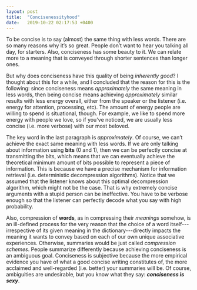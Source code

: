 ```yaml
---
layout: post
title:  "Concisenessityhood"
date:   2019-10-22 02:17:53 +0400
---
```



To be concise is to say (almost) the same thing with less words. There are so many reasons why it’s so great. People don’t want to hear you talking all day, for starters. Also, conciseness has some beauty to it. We can relate more to a meaning that is conveyed through shorter sentences than longer ones.

But why does conciseness have this quality of being *inherently good*? I thought about this for a while, and I concluded that the reason for this is the following: since conciseness means *approximately* the same meaning in less words, then being concise means achieving *approximately* similar results with less energy overall, either from the speaker or the listener (i.e. energy for attention, processing, etc). The amount of energy people are willing to spend is situational, though. For example, we like to spend more energy with people we love, so if you've noticed, we are usually less concise (i.e. more verbose) with our most beloved.

The key word in the last paragraph is *approximately*. Of course, we can’t achieve the exact same meaning with less words. If we are only talking about information using **bits** (0 and 1), then we can be perfectly concise at transmitting the bits, which means that we can eventually achieve the theoretical minimum amount of bits possible to represent a piece of information. This is because we have a precise mechanism for information retrieval (i.e. deterministic decompression algorithms). Notice that we assumed that the listener knows about this optimal decompression algorithm, which might not be the case. That is why extremely concise arguments with a stupid person can be ineffective. You have to be verbose enough so that the listener can perfectly decode what you say with high probability.

Also, compression of **words**, as in compressing their *meanings* somehow, is an ill-defined process for the very reason that the choice of a word itself---irrespective of its given meaning in the dictionary---directly impacts the meaning it wants to convey based on each of our own unique associative experiences. Otherwise, summaries would be just called *compression schemes*. People summarize differently because achieving conciseness is an ambiguous goal. Conciseness is subjective because the more empirical evidence you have of what a good concise writing constitutes of, the more acclaimed and well-regarded (i.e. better) your summaries will be. Of course, ambiguities are undesirable, but you know what they say: ***conciseness is sexy***. 
